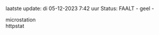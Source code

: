laatste update: 
di 05-12-2023  7:42   uur 
Status: FAALT - geel - 
<div class="service Y">microstation</div><div class="service G">httpstat</div>